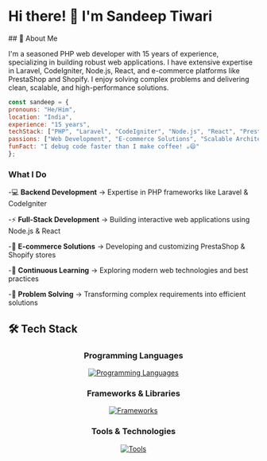 # Hi there! 👋 I'm Sandeep Tiwari
<div align="center">
 
</div>
## 🚀 About Me

I'm a seasoned PHP web developer with 15 years of experience, specializing in building robust web applications. I have extensive expertise in Laravel, CodeIgniter, Node.js, React, and e-commerce platforms like PrestaShop and Shopify. I enjoy solving complex problems and delivering clean, scalable, and high-performance solutions.

```javascript
const sandeep = {
pronouns: "He/Him",
location: "India",
experience: "15 years",
techStack: ["PHP", "Laravel", "CodeIgniter", "Node.js", "React", "PrestaShop", "Shopify"],
passions: ["Web Development", "E-commerce Solutions", "Scalable Architecture", "Continuous Learning"],
funFact: "I debug code faster than I make coffee! ☕😄"
};
```

### What I Do

-💻 **Backend Development** → Expertise in PHP frameworks like Laravel & CodeIgniter

-⚡ **Full-Stack Development** → Building interactive web applications using Node.js & React

-🛒 **E-commerce Solutions** → Developing and customizing PrestaShop & Shopify stores

-🌱 **Continuous Learning** → Exploring modern web technologies and best practices

-🔧 **Problem Solving** → Transforming complex requirements into efficient solutions


## 🛠️ Tech Stack

<div align="center">

### Programming Languages
[![Programming Languages](https://skillicons.dev/icons?i=c,cpp,python,javascript,html,css,php,bash,mysql&theme=dark)](https://skillicons.dev)

### Frameworks & Libraries  
[![Frameworks](https://skillicons.dev/icons?i=react,nodejs,expressjs,laravel,flask,fastapi,qt,bootstrap,tailwind,sass,materialui,mongodb,jquery&theme=dark)](https://skillicons.dev)

### Tools & Technologies
[![Tools](https://skillicons.dev/icons?i=git,github,vscode,docker,cmake,pycharm,phpstorm,wordpress,emacs,vim,figma,webpack,ubuntu,vercel&theme=dark)](https://skillicons.dev)

</div>
